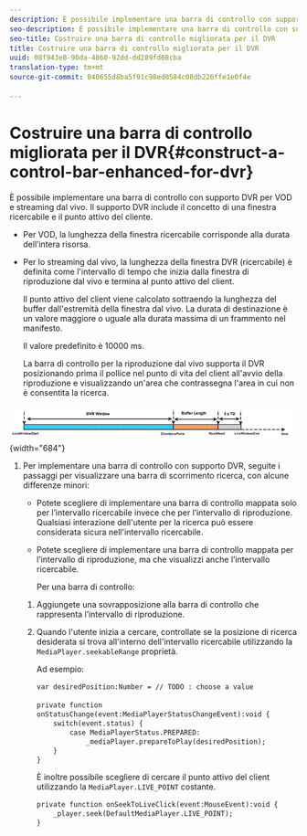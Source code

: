 ```yaml
---
description: È possibile implementare una barra di controllo con supporto DVR per VOD e streaming dal vivo. Il supporto DVR include il concetto di una finestra ricercabile e il punto attivo del cliente.
seo-description: È possibile implementare una barra di controllo con supporto DVR per VOD e streaming dal vivo. Il supporto DVR include il concetto di una finestra ricercabile e il punto attivo del cliente.
seo-title: Costruire una barra di controllo migliorata per il DVR
title: Costruire una barra di controllo migliorata per il DVR
uuid: 08f943e8-90da-4860-92dd-dd289fd68cba
translation-type: tm+mt
source-git-commit: 040655d8ba5f91c98ed0584c08db226ffe1e0f4e

---
```



# Costruire una barra di controllo migliorata per il DVR{#construct-a-control-bar-enhanced-for-dvr}

È possibile implementare una barra di controllo con supporto DVR per VOD e streaming dal vivo. Il supporto DVR include il concetto di una finestra ricercabile e il punto attivo del cliente.

* Per VOD, la lunghezza della finestra ricercabile corrisponde alla durata dell’intera risorsa.
* Per lo streaming dal vivo, la lunghezza della finestra DVR (ricercabile) è definita come l&#39;intervallo di tempo che inizia dalla finestra di riproduzione dal vivo e termina al punto attivo del client.

   Il punto attivo del client viene calcolato sottraendo la lunghezza del buffer dall&#39;estremità della finestra dal vivo. La durata di destinazione è un valore maggiore o uguale alla durata massima di un frammento nel manifesto.

   Il valore predefinito è 10000 ms.

   La barra di controllo per la riproduzione dal vivo supporta il DVR posizionando prima il pollice nel punto di vita del client all&#39;avvio della riproduzione e visualizzando un&#39;area che contrassegna l&#39;area in cui non è consentita la ricerca.

<!--<a id="fig_37A39A28BA714BA5A2C461357ED5BD41"></a>-->

![](assets/dvr-window.PNG){width=&quot;684&quot;}

1. Per implementare una barra di controllo con supporto DVR, seguite i passaggi per visualizzare una barra di scorrimento ricerca, con alcune differenze minori:

   * Potete scegliere di implementare una barra di controllo mappata solo per l’intervallo ricercabile invece che per l’intervallo di riproduzione. Qualsiasi interazione dell&#39;utente per la ricerca può essere considerata sicura nell&#39;intervallo ricercabile.
   * Potete scegliere di implementare una barra di controllo mappata per l’intervallo di riproduzione, ma che visualizzi anche l’intervallo ricercabile.

      Per una barra di controllo:
   1. Aggiungete una sovrapposizione alla barra di controllo che rappresenta l’intervallo di riproduzione.
   1. Quando l&#39;utente inizia a cercare, controllate se la posizione di ricerca desiderata si trova all&#39;interno dell&#39;intervallo ricercabile utilizzando la `MediaPlayer.seekableRange` proprietà.

      Ad esempio:

      ```
      var desiredPosition:Number = // TODO : choose a value 
      
      private function onStatusChange(event:MediaPlayerStatusChangeEvent):void { 
          switch(event.status) { 
              case MediaPlayerStatus.PREPARED: 
                  _mediaPlayer.prepareToPlay(desiredPosition); 
          } 
      }
      ```

      È inoltre possibile scegliere di cercare il punto attivo del client utilizzando la `MediaPlayer.LIVE_POINT` costante.

      ```
      private function onSeekToLiveClick(event:MouseEvent):void { 
          _player.seek(DefaultMediaPlayer.LIVE_POINT); 
      }
      ```


